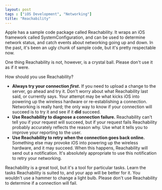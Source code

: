 ```yaml
---
layout: post
tags : ["iOS Development", "Networking"]
title: "Reachability"
---
```

Apple has a sample code package called Reachability. It wraps an iOS framework called SystemConfiguration, and can be used to determine network status, and catch events about networking going up and down. In the past, it's been an ugly chunk of sample code, but it's pretty respectable now.

One thing Reachability is not, however, is a crystal ball. Please don't use it as if it were.

How should you use Reachability?

- **Always try your connection *first*.** If you need to upload a change to the server, go ahead and try it. Don't worry about what Reachability last said, or currently says. Your attempt may be what kicks iOS into powering up the wireless hardware or re-establishing a connection. Networking is really hard; the only way to know if your connection will succeed is to try it and see if it **did** succeed.
- **Use Reachability to diagnose a connection failure.** Reachability can't tell you if your request will succeed, but if your request fails Reachability probably accurately reflects the reason why. Use what it tells you to improve your reporting to the user.
- **Use Reachability to retry when the connection goes back online.** Something else may provoke iOS into powering up the wireless hardware, and it may succeed. When this happens, Reachability will send out a notification. It's absolutely appropriate to use this notification to retry your networking.

Reachability is a great tool, but it's a tool for particular tasks. Learn the tasks Reachability is suited to, and your app will be better for it. You wouldn't use a hammer to change a light bulb. Please don't use Reachability to determine if a connection will fail.